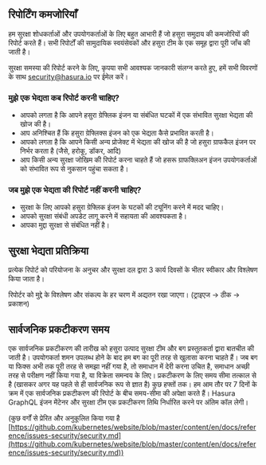 ## रिपोर्टिंग कमजोरियाँ

हम सुरक्षा शोधकर्ताओं और उपयोगकर्ताओं के लिए बहुत आभारी हैं जो हसुरा समुदाय की कमजोरियों की रिपोर्ट करते हैं। सभी रिपोर्टों की सामुदायिक स्वयंसेवकों और हसुरा टीम के एक समूह द्वारा पूरी जाँच की जाती है।

सुरक्षा समस्या की रिपोर्ट करने के लिए, कृपया सभी आवश्यक जानकारी संलग्न करते हुए, हमें सभी विवरणों के साथ [security@hasura.io](mailto:security@hasura.io) पर ईमेल करें।

### मुझे एक भेद्यता कब रिपोर्ट करनी चाहिए?

- आपको लगता है कि आपने हसुरा ग्रेफ्लिक इंजन या संबंधित घटकों में एक संभावित सुरक्षा भेद्यता की खोज की है।
- आप अनिश्चित हैं कि हसुरा ग्रेफ्लिक्स इंजन को एक भेद्यता कैसे प्रभावित करती है।
- आपको लगता है कि आपने किसी अन्य प्रोजेक्ट में भेद्यता की खोज की है जो हसुरा ग्राफकैल इंजन पर निर्भर करता है (जैसे, हरोकू, डॉकर, आदि)
- आप किसी अन्य सुरक्षा जोखिम की रिपोर्ट करना चाहते हैं जो हसरू ग्राफक्लिअन इंजन उपयोगकर्ताओं को संभावित रूप से नुकसान पहुंचा सकता है।

### जब मुझे एक भेद्यता की रिपोर्ट नहीं करनी चाहिए?

- सुरक्षा के लिए आपको हसुरा ग्रेफ्लिक इंजन के घटकों की ट्यूनिंग करने में मदद चाहिए।
- आपको सुरक्षा संबंधी अपडेट लागू करने में सहायता की आवश्यकता है।
- आपका मुद्दा सुरक्षा से संबंधित नहीं है।

## सुरक्षा भेद्यता प्रतिक्रिया

प्रत्येक रिपोर्ट को परियोजना के अनुचर और सुरक्षा दल द्वारा 3 कार्य दिवसों के भीतर स्वीकार और विश्लेषण किया जाता है।

रिपोर्टर को मुद्दे के विश्लेषण और संकल्प के हर चरण में अद्यतन रखा जाएगा। (ट्राइएज -> ठीक -> प्रकाशन)

## सार्वजनिक प्रकटीकरण समय

एक सार्वजनिक प्रकटीकरण की तारीख को हसुरा उत्पाद सुरक्षा टीम और बग प्रस्तुतकर्ता द्वारा बातचीत की जाती है। उपयोगकर्ता शमन उपलब्ध होने के बाद हम बग का पूरी तरह से खुलासा करना चाहते हैं। जब बग या फिक्स अभी तक पूरी तरह से समझा नहीं गया है, तो समाधान में देरी करना उचित है, समाधान अच्छी तरह से परीक्षण नहीं किया गया है, या विक्रेता समन्वय के लिए। प्रकटीकरण के लिए समय सीमा तत्काल से है (खासकर अगर यह पहले से ही सार्वजनिक रूप से ज्ञात है) कुछ हफ्तों तक। हम आम तौर पर 7 दिनों के क्रम में एक सार्वजनिक प्रकटीकरण की रिपोर्ट के बीच समय-सीमा की अपेक्षा करते हैं। Hasura GraphQL इंजन मेंटेनर और सुरक्षा टीम एक प्रकटीकरण तिथि निर्धारित करने पर अंतिम कॉल लेगी।


(कुछ वर्गों से प्रेरित और अनुकूलित किया गया है [https://github.com/kubernetes/website/blob/master/content/en/docs/reference/issues-security/security.md](https://github.com/kubernetes/website/blob/master/content/en/docs/reference/issues-security/security.md))

